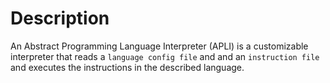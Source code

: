 # Description
An Abstract Programming Language Interpreter (APLI) is a customizable interpreter that reads a `language config file` and and an `instruction file` and executes the instructions in the described language.
